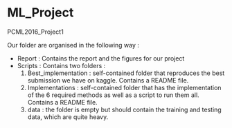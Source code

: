 # ML_Project
PCML2016_Project1

Our folder are organised in the following way : 
- Report : Contains the report and the figures for our project
- Scripts : Contains two folders : 
	1. Best_implementation : self-contained folder that reproduces the best submission we have on kaggle. Contains a README file.
	2. Implementations : self-contained folder that has the implementation of the 6 required methods as well as a script to run them all. Contains a README file.
    3. data : the folder is empty but should contain the training and testing data, which are quite heavy.